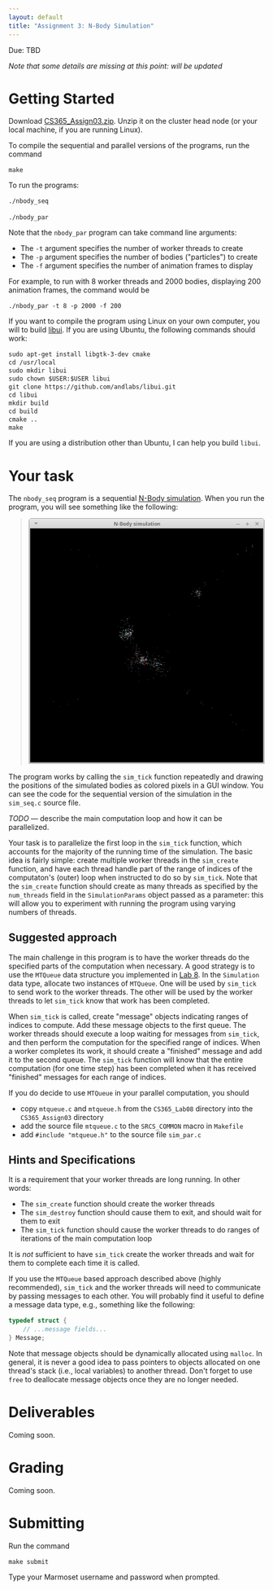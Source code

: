 ```yaml
---
layout: default
title: "Assignment 3: N-Body Simulation"
---
```


Due: TBD

*Note that some details are missing at this point: will be updated*

# Getting Started

Download [CS365\_Assign03.zip](CS365_Assign03.zip). Unzip it on the cluster head node (or your local machine, if you are running Linux).

To compile the sequential and parallel versions of the programs, run the command

    make

To run the programs:

    ./nbody_seq

    ./nbody_par

<!--
*TODO* &mdash; describe the `-t` and `-p` parameters to the parallel version of the program.
-->

Note that the `nbody_par` program can take command line arguments:

* The `-t` argument specifies the number of worker threads to create
* The `-p` argument specifies the number of bodies ("particles") to create
* The `-f` argument specifies the number of animation frames to display

For example, to run with 8 worker threads and 2000 bodies, displaying 200 animation frames, the command would be

    ./nbody_par -t 8 -p 2000 -f 200

If you want to compile the program using Linux on your own computer, you will to build [libui](https://github.com/andlabs/libui).  If you are using Ubuntu, the following commands should work:

    sudo apt-get install libgtk-3-dev cmake
    cd /usr/local
    sudo mkdir libui
    sudo chown $USER:$USER libui
    git clone https://github.com/andlabs/libui.git
    cd libui
    mkdir build
    cd build
    cmake ..
    make

If you are using a distribution other than Ubuntu, I can help you build `libui`.

# Your task

The `nbody_seq` program is a sequential [N-Body simulation](https://en.wikipedia.org/wiki/N-body_simulation).  When you run the program, you will see something like the following:

> ![N-Body simulation screenshot](img/nbody.png)

The program works by calling the `sim_tick` function repeatedly and drawing the positions of the simulated bodies as colored pixels in a GUI window.  You can see the code for the sequential version of the simulation in the `sim_seq.c` source file.

*TODO* &mdash; describe the main computation loop and how it can be parallelized.

Your task is to parallelize the first loop in the `sim_tick` function, which accounts for the majority of the running time of the simulation.  The basic idea is fairly simple: create multiple worker threads in the `sim_create` function, and have each thread handle part of the range of indices of the computaton's (outer) loop when instructed to do so by `sim_tick`.  Note that the `sim_create` function should create as many threads as specified by the `num_threads` field in the `SimulationParams` object passed as a parameter: this will allow you to experiment with running the program using varying numbers of threads.

## Suggested approach

The main challenge in this program is to have the worker threads do the specified parts of the computation when necessary.  A good strategy is to use the `MTQueue` data structure you implemented in [Lab 8](../labs/lab08.html).  In the `Simulation` data type, allocate two instances of `MTQueue`.  One will be used by `sim_tick` to send work to the worker threads.  The other will be used by the worker threads to let `sim_tick` know that work has been completed.

When `sim_tick` is called, create "message" objects indicating ranges of indices to compute.  Add these message objects to the first queue.  The worker threads should execute a loop waiting for messages from `sim_tick`, and then perform the computation for the specified range of indices.  When a worker completes its work, it should create a "finished" message and add it to the second queue.  The `sim_tick` function will know that the entire computation (for one time step) has been completed when it has received "finished" messages for each range of indices.

If you do decide to use `MTQueue` in your parallel computation, you should

* copy `mtqueue.c` and `mtqueue.h` from the `CS365_Lab08` directory into the `CS365_Assign03` directory
* add the source file `mtqueue.c` to the `SRCS_COMMON` macro in `Makefile`
* add `#include "mtqueue.h"` to the source file `sim_par.c`

## Hints and Specifications

It is a requirement that your worker threads are long running.  In other words:

* The `sim_create` function should create the worker threads
* The `sim_destroy` function should cause them to exit, and should wait for them to exit
* The `sim_tick` function should cause the worker threads to do ranges of iterations of the main computation loop

It is *not* sufficient to have `sim_tick` create the worker threads and wait for them to complete each time it is called.

If you use the `MTQueue` based approach described above (highly recommended), `sim_tick` and the worker threads will need to communicate by passing messages to each other.  You will probably find it useful to define a message data type, e.g., something like the following:

```c
typedef struct {
    // ...message fields...
} Message;
```

Note that message objects should be dynamically allocated using `malloc`.  In general, it is never a good idea to pass pointers to objects allocated on one thread's stack (i.e., local variables) to another thread.  Don't forget to use `free` to deallocate message objects once they are no longer needed.

# Deliverables

Coming soon.

# Grading

Coming soon.

# Submitting

Run the command

    make submit

Type your Marmoset username and password when prompted.

<!-- vim:set wrap: -->
<!-- vim:set linebreak: -->
<!-- vim:set nolist: -->
